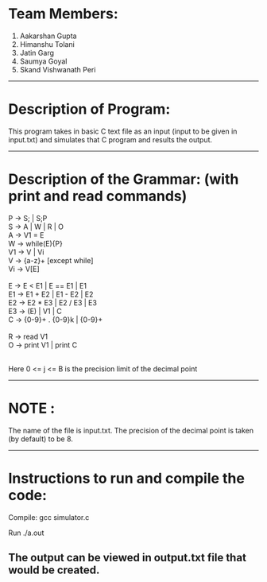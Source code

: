# Team Members:
1) Aakarshan Gupta 
2) Himanshu Tolani 
3) Jatin Garg 
4) Saumya Goyal 
5) Skand Vishwanath Peri 
----------------------------------------------------------------------------------------------------------------------------------

# Description of Program:

This program takes in basic C text file as an input (input to be given in input.txt) and simulates that C program and results the output.


----------------------------------------------------------------------------------------------------------------------------------

# Description of the Grammar: (with print and read commands)

P -> S; | S;P <br>
S -> A | W | R | O <br>
A -> V1 = E<br>
W -> while(E){P} <br>
V1 -> V | Vi <br>
V -> {a-z}+ [except while] <br>
Vi -> V[E] <br>
<br>
E -> E < E1 | E == E1 | E1<br>
E1 -> E1 + E2 | E1 - E2 | E2<br>
E2 -> E2 * E3 | E2 / E3 | E3<br>
E3 -> (E) | V1 | C<br>
C -> {0-9}+ . {0-9}k | {0-9}+<br>
<br>
R -> read V1<br>
O -> print V1 | print C<br>
<br>

Here 0 <= j <= B is the precision limit of the decimal point

----------------------------------------------------------------------------------------------------------------------------------


# NOTE : 

The name of the file is input.txt.
The precision of the decimal point is taken (by default) to be 8.

----------------------------------------------------------------------------------------------------------------------------------

# Instructions to run and compile the code:

Compile:
gcc simulator.c

Run
./a.out

The output can be viewed in output.txt file that would be created.
----------------------------------------------------------------------------------------------------------------------------------

